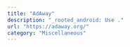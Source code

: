 ```yaml
---
title: "AdAway"
description: "_rooted_android: Use ."
url: "https://adaway.org/"
category: "Miscellaneous"
---
```

